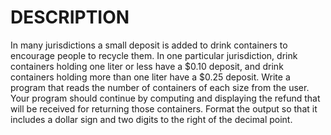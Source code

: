 # DESCRIPTION
In many jurisdictions a small deposit is added to drink containers to encourage people
to recycle them. In one particular jurisdiction, drink containers holding one liter or
less have a $0.10 deposit, and drink containers holding more than one liter have a
$0.25 deposit.
Write a program that reads the number of containers of each size from the user.
Your program should continue by computing and displaying the refund that will be
received for returning those containers. Format the output so that it includes a dollar
sign and two digits to the right of the decimal point.